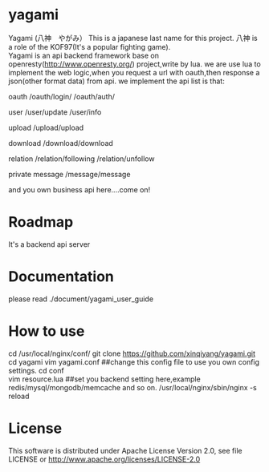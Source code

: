 yagami
======

Yagami (八神　やがみ） This is a japanese last name for this project.
八神 is a role of the KOF97(It's a popular fighting game).  
Yagami is an api backend framework base on openresty(http://www.openresty.org/) project,write by lua.
we are use lua to implement the web logic,when you request a url with oauth,then response a json(other format data) from api.
we implement the api list is that:

oauth
/oauth/login/
/oauth/auth/

user 
/user/update
/user/info

upload
/upload/upload

download
/download/download

relation
/relation/following
/relation/unfollow

private message
/message/message

and you own business api here....come on!

Roadmap
======
It's a backend api server



Documentation 
======
please read ./document/yagami_user_guide

How to use
======
cd /usr/local/nginx/conf/
git clone https://github.com/xinqiyang/yagami.git
cd yagami
vim yagami.conf  ##change this config file to use you own config settings.
cd conf  
vim resource.lua   ##set you backend setting here,example  redis/mysql/mongodb/memcache and so on.
/usr/local/nginx/sbin/nginx -s reload

License
======
This software is distributed under Apache License Version 2.0, see file LICENSE or http://www.apache.org/licenses/LICENSE-2.0

